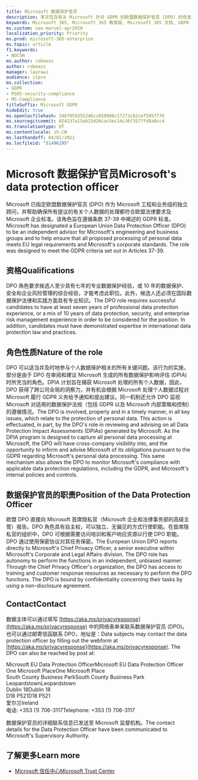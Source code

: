 ```yaml
---
title: Microsoft 数据保护官员
description: 本文包含有关 Microsoft 针对 GDPR 的欧盟数据保护官员 (DPO) 的信息。
keywords: Microsoft 365, Microsoft 365 教育版, Microsoft 365 文档, GDPR
ms.custom: seo-marvel-apr2020
localization_priority: Priority
ms.prod: microsoft-365-enterprise
ms.topic: article
f1.keywords:
- NOCSH
ms.author: robmazz
author: robmazz
manager: laurawi
audience: itpro
ms.collection:
- GDPR
- M365-security-compliance
- MS-Compliance
titleSuffix: Microsoft GDPR
hideEdit: true
ms.openlocfilehash: 346f0593552d6cc050908c17273cb2cef595f7f6
ms.sourcegitcommit: 024137a15ab23d26cac5ec14c36f3577fd8a0cc4
ms.translationtype: HT
ms.contentlocale: zh-CN
ms.lasthandoff: 04/01/2021
ms.locfileid: "51496295"
---
```

# <a name="microsofts-data-protection-officer"></a><span data-ttu-id="f24ad-104">Microsoft 数据保护官员</span><span class="sxs-lookup"><span data-stu-id="f24ad-104">Microsoft's data protection officer</span></span>

<span data-ttu-id="f24ad-p101">Microsoft 已指定欧盟数据保护官员 (DPO) 作为 Microsoft 工程和业务组的独立顾问，并帮助确保所有提议的有关个人数据的处理都符合欧盟法律要求及 Microsoft 企业标准。该角色旨在遵循条款 37-39 中阐述的 GDPR 标准。</span><span class="sxs-lookup"><span data-stu-id="f24ad-p101">Microsoft has designated a European Union Data Protection Officer (DPO) to be an independent advisor for Microsoft's engineering and business groups and to help ensure that all proposed processing of personal data meets EU legal requirements and Microsoft's corporate standards. The role was designed to meet the GDPR criteria set out in Articles 37-39.</span></span>

## <a name="qualifications"></a><span data-ttu-id="f24ad-107">资格</span><span class="sxs-lookup"><span data-stu-id="f24ad-107">Qualifications</span></span>

<span data-ttu-id="f24ad-p102">DPO 角色要求候选人至少具有七年的专业数据保护经验，或 10 年的数据保护、安全和企业风险管理的综合经验，才能考虑此职位。此外，候选人还必须在国际数据保护法律和实践方面具有专业知识。</span><span class="sxs-lookup"><span data-stu-id="f24ad-p102">The DPO role requires successful candidates to have at least seven years of professional data protection experience, or a mix of 10 years of data protection, security, and enterprise risk management experience in order to be considered for the position. In addition, candidates must have demonstrated expertise in international data protection law and practices.</span></span> 

## <a name="nature-of-the-role"></a><span data-ttu-id="f24ad-110">角色性质</span><span class="sxs-lookup"><span data-stu-id="f24ad-110">Nature of the role</span></span>

<span data-ttu-id="f24ad-p103">DPO 可以适当并及时地参与个人数据保护相关的所有关键问题。该行为的实施，部分是由于 DPO 在审阅和建议 Microsoft 生成的所有数据保护影响评估 (DPIA) 时所充当的角色。DPIA 计划旨在捕获 Microsoft 处理的所有个人数据，因此，DPO 获得了跨公司全局的洞察力，并有机会根据 Microsoft 处理个人数据过程对 Microsoft 履行 GDPR 义务给予通知和提出建议。同一机制还允许 DPO 监视 Microsoft 对适用的数据保护法规（包括 GDPR 以及 Microsoft 内部策略和控制）的遵循情况。</span><span class="sxs-lookup"><span data-stu-id="f24ad-p103">The DPO is involved, properly and in a timely manner, in all key issues, which relate to the protection of personal data. This action is effectuated, in part, by the DPO's role in reviewing and advising on all Data Protection Impact Assessments (DPIAs) generated by Microsoft. As the DPIA program is designed to capture all personal data processing at Microsoft, the DPO will have cross-company visibility into, and the opportunity to inform and advise Microsoft of its obligations pursuant to the GDPR regarding Microsoft's personal data processing. This same mechanism also allows the DPO to monitor Microsoft's compliance with applicable data protection regulations, including the GDPR, and Microsoft's internal policies and controls.</span></span> 

## <a name="position-of-the-data-protection-officer"></a><span data-ttu-id="f24ad-115">数据保护官员的职责</span><span class="sxs-lookup"><span data-stu-id="f24ad-115">Position of the Data Protection Officer</span></span>

<span data-ttu-id="f24ad-p104">欧盟 DPO 直接向 Microsoft 首席隐私官（Microsoft 企业和法律事务部的高级主管）报告。DPO 角色具有自主权，可以独立、无偏见的方式行使职能。在首席隐私官的组织中，DPO 可根据需要访问培训和客户响应资源以行使 DPO 职能。DPO 通过使用保密协议对其任务保密。</span><span class="sxs-lookup"><span data-stu-id="f24ad-p104">The European Union DPO reports directly to Microsoft's Chief Privacy Officer, a senior executive within Microsoft's Corporate and Legal Affairs division.  The DPO role has autonomy to perform the functions in an independent, unbiased manner. Through the Chief Privacy Officer's organization, the DPO has access to training and customer response resources as necessary to perform the DPO functions. The DPO is bound by confidentiality concerning their tasks by using a non-disclosure agreement.</span></span>  

## <a name="contact"></a><span data-ttu-id="f24ad-120">Contact</span><span class="sxs-lookup"><span data-stu-id="f24ad-120">Contact</span></span>

<span data-ttu-id="f24ad-p105">数据主体可以通过填写 [https://aka.ms/privacyresponse](https://aka.ms/privacyresponse) 中的网络表单来联系数据保护官员 (DPO)。也可以通过邮寄信函联系 DPO，地址是：</span><span class="sxs-lookup"><span data-stu-id="f24ad-p105">Data subjects may contact the data protection officer by filling out the webform at [https://aka.ms/privacyresponse](https://aka.ms/privacyresponse). The DPO can also be reached by post at:</span></span>

<span data-ttu-id="f24ad-123">Microsoft EU Data Protection Officer</span><span class="sxs-lookup"><span data-stu-id="f24ad-123">Microsoft EU Data Protection Officer</span></span><br>
<span data-ttu-id="f24ad-124">One Microsoft Place</span><span class="sxs-lookup"><span data-stu-id="f24ad-124">One Microsoft Place</span></span><br>
<span data-ttu-id="f24ad-125">South County Business Park</span><span class="sxs-lookup"><span data-stu-id="f24ad-125">South County Business Park</span></span><br>
<span data-ttu-id="f24ad-126">Leopardstown</span><span class="sxs-lookup"><span data-stu-id="f24ad-126">Leopardstown</span></span><br>
<span data-ttu-id="f24ad-127">Dublin 18</span><span class="sxs-lookup"><span data-stu-id="f24ad-127">Dublin 18</span></span><br>
<span data-ttu-id="f24ad-128">D18 P521</span><span class="sxs-lookup"><span data-stu-id="f24ad-128">D18 P521</span></span><br>
<span data-ttu-id="f24ad-129">爱尔兰</span><span class="sxs-lookup"><span data-stu-id="f24ad-129">Ireland</span></span><br>
<span data-ttu-id="f24ad-130">电话: +353 (1) 706-3117</span><span class="sxs-lookup"><span data-stu-id="f24ad-130">Telephone: +353 (1) 706-3117</span></span><br>

<span data-ttu-id="f24ad-131">数据保护官员的详细联系信息已发送至 Microsoft 监督机构。</span><span class="sxs-lookup"><span data-stu-id="f24ad-131">The contact details for the Data Protection Officer have been communicated to Microsoft's Supervisory Authority.</span></span>

## <a name="learn-more"></a><span data-ttu-id="f24ad-132">了解更多</span><span class="sxs-lookup"><span data-stu-id="f24ad-132">Learn more</span></span>

- [<span data-ttu-id="f24ad-133">Microsoft 信任中心</span><span class="sxs-lookup"><span data-stu-id="f24ad-133">Microsoft Trust Center</span></span>](https://www.microsoft.com/trust-center/privacy/gdpr-overview)
